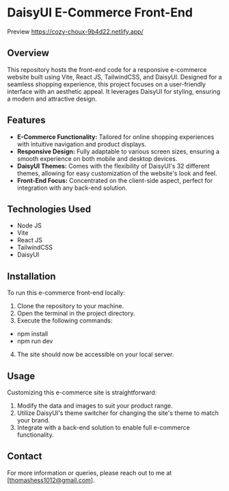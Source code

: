 # DaisyUI E-Commerce Front-End

Preview
https://cozy-choux-9b4d22.netlify.app/

## Overview
This repository hosts the front-end code for a responsive e-commerce website built using Vite, React JS, TailwindCSS, and DaisyUI. Designed for a seamless shopping experience, this project focuses on a user-friendly interface with an aesthetic appeal. It leverages DaisyUI for styling, ensuring a modern and attractive design.

## Features
- **E-Commerce Functionality:** Tailored for online shopping experiences with intuitive navigation and product displays.
- **Responsive Design:** Fully adaptable to various screen sizes, ensuring a smooth experience on both mobile and desktop devices.
- **DaisyUI Themes:** Comes with the flexibility of DaisyUI's 32 different themes, allowing for easy customization of the website's look and feel.
- **Front-End Focus:** Concentrated on the client-side aspect, perfect for integration with any back-end solution.

## Technologies Used
- Node JS
- Vite
- React JS
- TailwindCSS
- DaisyUI

## Installation
To run this e-commerce front-end locally:
1. Clone the repository to your machine.
2. Open the terminal in the project directory.
3. Execute the following commands:
   
- npm install
- npm run dev

4. The site should now be accessible on your local server.

## Usage
Customizing this e-commerce site is straightforward:
1. Modify the data and images to suit your product range.
2. Utilize DaisyUI's theme switcher for changing the site's theme to match your brand.
3. Integrate with a back-end solution to enable full e-commerce functionality.

## Contact
For more information or queries, please reach out to me at [thomashess1012@gmail.com].

  
